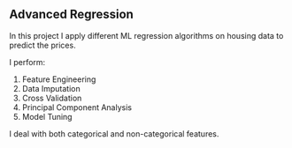 ## Advanced Regression

In this project I apply different ML regression algorithms on housing data to predict the prices.

I perform:
1. Feature Engineering
2. Data Imputation
3. Cross Validation
4. Principal Component Analysis
5. Model Tuning

I deal with both categorical and non-categorical features.
